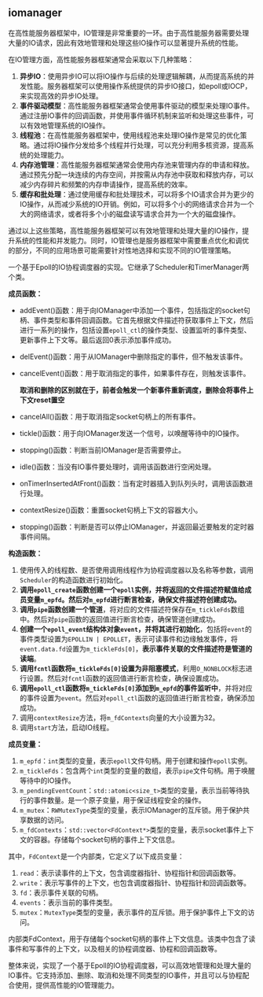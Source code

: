## iomanager

在高性能服务器框架中，IO管理是非常重要的一环。由于高性能服务器需要处理大量的IO请求，因此有效地管理和处理这些IO操作可以显著提升系统的性能。

在IO管理方面，高性能服务器框架通常会采取以下几种策略：

1. **异步IO**：使用异步IO可以将IO操作与后续的处理逻辑解耦，从而提高系统的并发性能。服务器框架可以使用操作系统提供的异步IO接口，如epoll或IOCP，来实现高效的异步IO处理。
2. **事件驱动模型**：高性能服务器框架通常会使用事件驱动的模型来处理IO事件。通过注册IO事件的回调函数，并使用事件循环机制来监听和处理这些事件，可以有效地管理系统的IO操作。
3. **线程池**：在高性能服务器框架中，使用线程池来处理IO操作是常见的优化策略。通过将IO操作分发给多个线程并行处理，可以充分利用多核资源，提高系统的处理能力。
4. **内存池管理**：高性能服务器框架通常会使用内存池来管理内存的申请和释放。通过预先分配一块连续的内存空间，并按需从内存池中获取和释放内存，可以减少内存碎片和频繁的内存申请操作，提高系统的效率。
5. **缓存和批处理**：通过使用缓存和批处理技术，可以将多个IO请求合并为更少的IO操作，从而减少系统的IO开销。例如，可以将多个小的网络请求合并为一个大的网络请求，或者将多个小的磁盘读写请求合并为一个大的磁盘操作。

通过以上这些策略，高性能服务器框架可以有效地管理和处理大量的IO操作，提升系统的性能和并发能力。同时，IO管理也是服务器框架中需要重点优化和调优的部分，不同的应用场景可能需要针对性地选择和实现不同的IO管理策略。



一个基于Epoll的IO协程调度器的实现。它继承了Scheduler和TimerManager两个类。

**成员函数：**

- addEvent()函数：用于向IOManager中添加一个事件，包括指定的socket句柄、事件类型和事件回调函数。它首先根据文件描述符获取事件上下文，然后进行一系列的操作，包括设置`epoll_ctl`的操作类型、设置监听的事件类型、更新事件上下文等。最后返回0表示添加事件成功。

- delEvent()函数：用于从IOManager中删除指定的事件，但不触发该事件。

- cancelEvent()函数：用于取消指定的事件，如果事件存在，则触发该事件。

  **取消和删除的区别就在于，前者会触发一个新事件重新调度，删除会将事件上下文reset置空**

- cancelAll()函数：用于取消指定socket句柄上的所有事件。

- tickle()函数：用于向IOManager发送一个信号，以唤醒等待中的IO操作。

- stopping()函数：判断当前IOManager是否需要停止。

- idle()函数：当没有IO事件要处理时，调用该函数进行空闲处理。

- onTimerInsertedAtFront()函数：当有定时器插入到队列头时，调用该函数进行处理。

- contextResize()函数：重置socket句柄上下文的容器大小。

- stopping()函数：判断是否可以停止IOManager，并返回最近要触发的定时器事件间隔。

**构造函数：**

1. 使用传入的线程数、是否使用调用线程作为协程调度器以及名称等参数，调用`Scheduler`的构造函数进行初始化。
2. **调用`epoll_create`函数创建一个`epoll`实例，并将返回的文件描述符赋值给成员变量`m_epfd`。然后对`m_epfd`进行断言检查，确保文件描述符创建成功。**
3. **调用`pipe`函数创建一个管道**，将对应的文件描述符保存在`m_tickleFds`数组中。然后对`pipe`函数的返回值进行断言检查，确保管道创建成功。
4. **创建一个`epoll_event`结构体对象`event`，并将其进行初始化**，包括将`event`的事件类型设置为`EPOLLIN | EPOLLET`，表示可读事件和边缘触发事件，将`event.data.fd`设置为`m_tickleFds[0]`，**表示事件关联的文件描述符是管道的读端**。
5. **调用`fcntl`函数将`m_tickleFds[0]`设置为非阻塞模式**，利用`O_NONBLOCK`标志进行设置。然后对`fcntl`函数的返回值进行断言检查，确保设置成功。
6. **调用`epoll_ctl`函数将`m_tickleFds[0]`添加到`m_epfd`的事件监听中**，并将对应的事件设置为`event`。然后对`epoll_ctl`函数的返回值进行断言检查，确保添加成功。
7. 调用`contextResize`方法，将`m_fdContexts`向量的大小设置为32。
8. 调用`start`方法，启动IO线程。



**成员变量：**

1. `m_epfd`：`int`类型的变量，表示`epoll`文件句柄。用于创建和操作`epoll`实例。
2. `m_tickleFds`：包含两个`int`类型的变量的数组，表示`pipe`文件句柄。用于唤醒等待中的IO操作。
3. `m_pendingEventCount`：`std::atomic<size_t>`类型的变量，表示当前等待执行的事件数量。是一个原子变量，用于保证线程安全的操作。
4. `m_mutex`：`RWMutexType`类型的变量，表示IOManager的互斥锁。用于保护共享数据的访问。
5. `m_fdContexts`：`std::vector<FdContext*>`类型的变量，表示socket事件上下文的容器。存储每个socket句柄的事件上下文信息。

其中，`FdContext`是一个内部类，它定义了以下成员变量：

1. `read`：表示读事件的上下文，包含调度器指针、协程指针和回调函数等。
2. `write`：表示写事件的上下文，也包含调度器指针、协程指针和回调函数等。
3. `fd`：表示事件关联的句柄。
4. `events`：表示当前的事件类型。
5. `mutex`：`MutexType`类型的变量，表示事件的互斥锁。用于保护事件上下文的访问。

内部类FdContext，用于存储每个socket句柄的事件上下文信息。该类中包含了读事件和写事件的上下文，以及相关的协程调度器、协程和回调函数等。

整体来说，实现了一个基于Epoll的IO协程调度器，可以高效地管理和处理大量的IO事件。它支持添加、删除、取消和处理不同类型的IO事件，并且可以与协程配合使用，提供高性能的IO管理能力。
